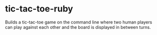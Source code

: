 # tic-tac-toe-ruby
Builds a tic-tac-toe game on the command line where two human players can play against each other and the board is displayed in between turns.